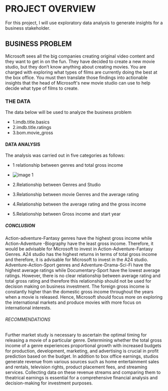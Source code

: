 # PROJECT OVERVIEW
For this project, I will use exploratory data analysis to generate insights for a business stakeholder.
## BUSINESS PROBLEM
Microsoft sees all the big companies creating original video content and they want to get in on the fun. They have decided to create a new movie studio, but they don’t know anything about creating movies. You are charged with exploring what types of films are currently doing the best at the box office. You must then translate those findings into actionable insights that the head of Microsoft's new movie studio can use to help decide what type of films to create.
### THE DATA
The data below will be used to analyze the business problem
* 1.imdb.title.basics
* 2.imdb.title.ratings
* 3.bom.movie_gross
#### DATA ANALYSIS
The analysis was carried out in five categories as follows:
* 1 relationship between genres and total gross income
* ![image 1](https://github.com/elizabethnyambura/Elizabeth-Nyambura-Phase-1-project/assets/136367890/3599e9a0-42c9-469f-b86e-caf8e7fcefc3)

* 2.Relationship between Genres and Studio
* 3.Relationship between movie Genres and the average rating
* 4.Relationship between the average rating and the gross income
* 5.Relationship between Gross income and start year
##### CONCLUSION
Action-adventure-Fantasy genres have the highest gross income while Action-Adventure -Biography have the least gross income. Therefore, it would be advisable for Microsoft to invest in Action-Adventure-Fantasy Genres. A24 studio has the highest returns in terms of total gross income and therefore, it is advisable for Microsoft to invest in the A24 studio. Adventure-Action-Sport genres and Adventure-Drama-Sci-Fi have the highest average ratings while Documentary-Sport have the lowest average ratings. However, there is no clear relationship between average rating and total gross rating and therefore this relationship should not be used for decision making on business investment. The foreign gross income is constantly higher than the domestic gross income throughout the years when a movie is released. Hence, Microsoft should focus more on exploring the international markets and produce movies with more focus on international interests.
###### RECOMMENDATIONS
Further market study is necessary to ascertain the optimal timing for releasing a movie of a particular genre. Determining whether the total gross income of a genre experiences proportional growth with increased budgets for production, development, marketing, and advertising is crucial in profit prediction based on the budget. In addition to box office earnings, studios generate revenue from various sources such as home entertainment sales and rentals, television rights, product placement fees, and streaming services. Collecting data on these revenue streams and comparing them to theatrical earnings is essential for a comprehensive financial analysis and decision-making for investment purposes.
